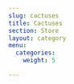 ```yaml
---
slug: cactuses
title: Cactuses
section: Store
layout: category
menu:
  categories:
    weight: 5

---
```

